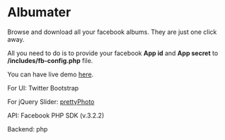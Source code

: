 Albumater
=========

Browse and download all your facebook albums. They are just one click away.

All you need to do is to provide your facebook <b>App id</b> and <b>App secret</b> to <b>/includes/fb-config.php</b> file.

You can have live demo <a href='http://riteshpatel.site11.com/assignments/albumater/index.php' target='_blank'>here</a>.

For UI: Twitter Bootstrap

For jQuery Slider: <a href="http://www.no-margin-for-errors.com/projects/prettyphoto-jquery-lightbox-clone/">prettyPhoto</a>

API: Facebook PHP SDK (v.3.2.2)

Backend: php
